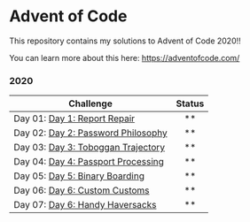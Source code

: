 # Advent of Code 

This repository contains my solutions to Advent of Code 2020!!

You can learn more about this here: https://adventofcode.com/



### 2020
| Challenge                                                                        | Status |
| -------------------------------------------------------------------------------- | :----: |
| Day 01: [Day 1: Report Repair](https://adventofcode.com/2020/day/1)              |  \*\*  |
| Day 02: [Day 2: Password Philosophy](https://adventofcode.com/2020/day/2)  |  \*\*  |
| Day 03: [Day 3: Toboggan Trajectory](https://adventofcode.com/2020/day/3)    |  \*\*  |
| Day 04: [Day 4: Passport Processing](https://adventofcode.com/2020/day/4)    |  \*\*  |
| Day 05: [Day 5: Binary Boarding](https://adventofcode.com/2020/day/5)    |  \*\*  |
| Day 06: [Day 6: Custom Customs](https://adventofcode.com/2020/day/6)    |  \*\*  |
| Day 07: [Day 6: Handy Haversacks](https://adventofcode.com/2020/day/7)    |  \*\*  |
